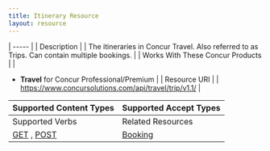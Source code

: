 ```yaml
---
title: Itinerary Resource 
layout: resource
---
```






| ----- |
|  Description |
|  The itineraries in Concur Travel. Also referred to as Trips. Can contain multiple bookings. |
|  Works With These Concur Products |
|

* **Travel** for Concur Professional/Premium
 |
|  Resource URI |
|  https://www.concursolutions.com/api/travel/trip/v1.1/ |

| Supported Content Types | Supported Accept Types |
| ----------------------- | ---------------------- |
| Supported Verbs         | Related Resources      |
| [GET][1] , [POST][2]    | [Booking][3]           |



[1]: https://developer.concur.com/itinerary-tmc-and-third-party-developers/itinerary-resource/itinerary-resource-get
[2]: https://developer.concur.com/itinerary-tmc-and-third-party-developers/itinerary-resource/itinerary-resource-post
[3]: https://developer.concur.com/itinerary-tmc-and-third-party-developers/booking-resource
